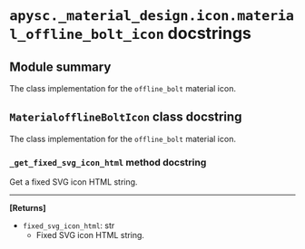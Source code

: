# `apysc._material_design.icon.material_offline_bolt_icon` docstrings

## Module summary

The class implementation for the `offline_bolt` material icon.

## `MaterialofflineBoltIcon` class docstring

The class implementation for the `offline_bolt` material icon.

### `_get_fixed_svg_icon_html` method docstring

Get a fixed SVG icon HTML string.<hr>

**[Returns]**

- `fixed_svg_icon_html`: str
  - Fixed SVG icon HTML string.